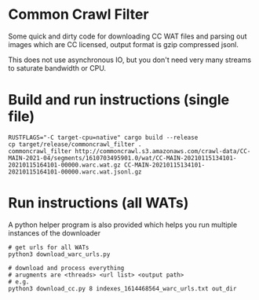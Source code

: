 # Common Crawl Filter

Some quick and dirty code for downloading CC WAT files and parsing out images which are CC licensed, output format is 
gzip compressed jsonl.

This does not use asynchronous IO, but you don't need very many streams to saturate bandwidth or CPU.

# Build and run instructions (single file)
```shell
RUSTFLAGS="-C target-cpu=native" cargo build --release
cp target/release/commoncrawl_filter .
commoncrawl_filter http://commoncrawl.s3.amazonaws.com/crawl-data/CC-MAIN-2021-04/segments/1610703495901.0/wat/CC-MAIN-20210115134101-20210115164101-00000.warc.wat.gz CC-MAIN-20210115134101-20210115164101-00000.warc.wat.jsonl.gz
```

# Run instructions (all WATs)
A python helper program is also provided which helps you run multiple instances of the downloader

```shell
# get urls for all WATs
python3 download_warc_urls.py

# download and process everything
# arugments are <threads> <url list> <output path>
# e.g.
python3 download_cc.py 8 indexes_1614468564_warc_urls.txt out_dir
```
